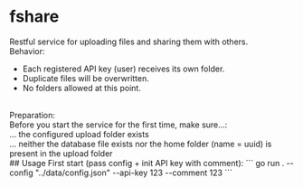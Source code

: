 # fshare
Restful service for uploading files and sharing them with others.
<br /> 
Behavior:<br />
- Each registered API key (user) receives its own folder.<br />
- Duplicate files will be overwritten.<br />
- No folders allowed at this point.<br />
<br /> 
Preparation:<br />
Before you start the service for the first time, make sure...:<br />
... the configured upload folder exists<br />
... neither the database file exists nor the home folder (name = uuid) is present in the upload folder
<br />
## Usage
First start (pass config + init API key with comment):
```
go run . --config "../data/config.json" --api-key 123 --comment 123
```

